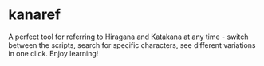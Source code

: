 # kanaref

A perfect tool for referring to Hiragana and Katakana at any time - switch between the scripts, search for specific characters, see different variations in one click. Enjoy learning!

